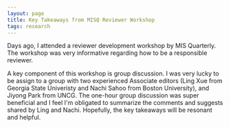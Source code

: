```yaml
---
layout: page
title: Key Takeaways from MISQ Reviewer Workshop
tags: research
---
```

Days ago, I attended a reviewer development workshop by MIS Quarterly. The workshop was very informative regarding how to be a responsible reviewer. <p>
A key component of this workshop is group discussion. I was very lucky to be assign to a group with two experienced Associate editors (Ling Xue from Georgia State Univeristy and Nachi Sahoo from Boston University), and Jiyong Park from UNCG. The one-hour group discussion was super beneficial and I feel I'm obligated to summarize the comments and suggests shared by Ling and Nachi. Hopefully, the key takeaways will be resonant and helpful. <p>
  
